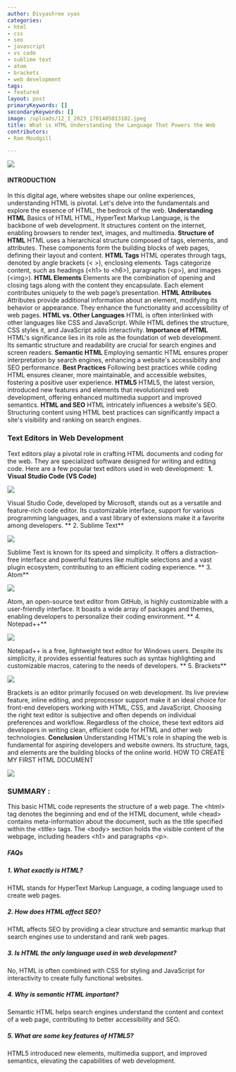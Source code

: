 ```yaml
---
author: Divyashree vyas
categories: 
- html
- css
- seo
- javascript
- vs code
- sublime text
- atom
- brackets
- web development
tags: 
- featured
layout: post
primaryKeywords: []
secondaryKeywords: []
image: /uploads/12_1_2023_1701405013102.jpeg
title: What is HTML Understanding the Language That Powers the Web
contributors: 
- Ram Moudgill

---
```

  ![](/uploads/12_1_2023_1701405027193.jpeg)

#### **INTRODUCTION**
In this digital age, where websites shape our online experiences, understanding HTML is pivotal. Let's delve into the fundamentals and explore the essence of HTML, the bedrock of the web.
**Understanding HTML**
Basics of HTML
HTML, HyperText Markup Language, is the backbone of web development. It structures content on the internet, enabling browsers to render text, images, and multimedia.
**Structure of HTML**
HTML uses a hierarchical structure composed of tags, elements, and attributes. These components form the building blocks of web pages, defining their layout and content.
**HTML Tags**
HTML operates through tags, denoted by angle brackets (&lt; &gt;), enclosing elements. Tags categorize content, such as headings (&lt;h1&gt; to &lt;h6&gt;), paragraphs (&lt;p&gt;), and images (&lt;img&gt;).
**HTML Elements**
Elements are the combination of opening and closing tags along with the content they encapsulate. Each element contributes uniquely to the web page’s presentation.
**HTML Attributes**
Attributes provide additional information about an element, modifying its behavior or appearance. They enhance the functionality and accessibility of web pages.
**HTML vs. Other Languages**
HTML is often interlinked with other languages like CSS and JavaScript. While HTML defines the structure, CSS styles it, and JavaScript adds interactivity.
**Importance of HTML**
HTML's significance lies in its role as the foundation of web development. Its semantic structure and readability are crucial for search engines and screen readers.
**Semantic HTML**
Employing semantic HTML ensures proper interpretation by search engines, enhancing a website's accessibility and SEO performance.
**Best Practices**
Following best practices while coding HTML ensures cleaner, more maintainable, and accessible websites, fostering a positive user experience.
**HTML5**
HTML5, the latest version, introduced new features and elements that revolutionized web development, offering enhanced multimedia support and improved semantics.
**HTML and SEO**
HTML intricately influences a website's SEO. Structuring content using HTML best practices can significantly impact a site's visibility and ranking on search engines.
### **Text Editors in Web Development**
Text editors play a pivotal role in crafting HTML documents and coding for the web. They are specialized software designed for writing and editing code. Here are a few popular text editors used in web development:
 **1. Visual Studio Code (VS Code)**

![](/uploads/12_1_2023_1701405413319.jpeg)

Visual Studio Code, developed by Microsoft, stands out as a versatile and feature-rich code editor. Its customizable interface, support for various programming languages, and a vast library of extensions make it a favorite among developers.
** 2. Sublime Text**

![](/uploads/12_1_2023_1701405438104.jpeg)

Sublime Text is known for its speed and simplicity. It offers a distraction-free interface and powerful features like multiple selections and a vast plugin ecosystem, contributing to an efficient coding experience.
** 3. Atom**

![](/uploads/12_1_2023_1701405454064.jpeg)

Atom, an open-source text editor from GitHub, is highly customizable with a user-friendly interface. It boasts a wide array of packages and themes, enabling developers to personalize their coding environment.
** 4. Notepad++**

![](/uploads/12_1_2023_1701405467685.png)

Notepad++ is a free, lightweight text editor for Windows users. Despite its simplicity, it provides essential features such as syntax highlighting and customizable macros, catering to the needs of developers.
** 5. Brackets**

![](/uploads/12_1_2023_1701405480799.png)

Brackets is an editor primarily focused on web development. Its live preview feature, inline editing, and preprocessor support make it an ideal choice for front-end developers working with HTML, CSS, and JavaScript.
Choosing the right text editor is subjective and often depends on individual preferences and workflow. Regardless of the choice, these text editors aid developers in writing clean, efficient code for HTML and other web technologies.
**Conclusion**
Understanding HTML's role in shaping the web is fundamental for aspiring developers and website owners. Its structure, tags, and elements are the building blocks of the online world.
HOW TO CREATE MY FIRST HTML DOCUMENT 

![](/uploads/12_1_2023_1701404615967.png)
### **SUMMARY** : 
This basic HTML code represents the structure of a web page. The &lt;html&gt; tag denotes the beginning and end of the HTML document, while &lt;head&gt; contains meta-information about the document, such as the title specified within the &lt;title&gt; tags. The &lt;body&gt; section holds the visible content of the webpage, including headers &lt;h1&gt; and paragraphs &lt;p&gt;.
##### **FAQs**
##### **1. What exactly is HTML?**
HTML stands for HyperText Markup Language, a coding language used to create web pages.
##### **2. How does HTML affect SEO?**
HTML affects SEO by providing a clear structure and semantic markup that search engines use to understand and rank web pages.
##### **3. Is HTML the only language used in web development?**
No, HTML is often combined with CSS for styling and JavaScript for interactivity to create fully functional websites.
##### **4. Why is semantic HTML important?**
Semantic HTML helps search engines understand the content and context of a web page, contributing to better accessibility and SEO.
##### **5. What are some key features of HTML5?**
HTML5 introduced new elements, multimedia support, and improved semantics, elevating the capabilities of web development.




